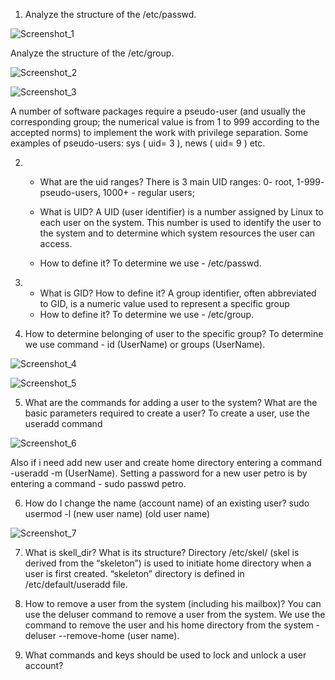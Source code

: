 1) Analyze the structure of the /etc/passwd.

![Screenshot_1](https://user-images.githubusercontent.com/93934367/148611655-64e80346-5aa6-4551-a6e9-7020d522871c.png)

Analyze the structure of the /etc/group.

![Screenshot_2](https://user-images.githubusercontent.com/93934367/148611721-df248f10-bfab-410d-b856-982d01ab233d.png)

![Screenshot_3](https://user-images.githubusercontent.com/93934367/148611731-2520fb15-8953-485d-8da8-cc39def38767.png)

A number of software packages require a pseudo-user (and usually the corresponding group; the numerical value is from 1 to 999 according to the accepted norms) to implement the work with privilege separation.
Some examples of pseudo-users: sys ( uid= 3 ), news ( uid= 9 ) etc.

2) - What are the uid ranges?
There is 3 main UID ranges: 0- root, 1-999- pseudo-users, 1000+ - regular users;

   - What is UID? 
 A UID (user identifier) is a number assigned by Linux to each user on the system. This number is used to identify the user to the system and to determine which system resources the user can access.
   - How to define it?
To determine we use - /etc/passwd.

3) - What is GID? How to define it?
A group identifier, often abbreviated to GID, is a numeric value used to represent a specific group
   - How to define it?
To determine we use - /etc/group.

4) How to determine belonging of user to the specific group? 
To determine we use command - id (UserName) or groups (UserName).

![Screenshot_4](https://user-images.githubusercontent.com/93934367/148614072-c5bb7a07-807a-4c9c-b64f-7e050cb45b54.png)

![Screenshot_5](https://user-images.githubusercontent.com/93934367/148614086-90cbf8b3-4585-4e7c-ade8-1c348061d355.png)

5) What are the commands for adding a user to the system? What are the basic parameters required to create a user?
To create a user, use the useradd command

![Screenshot_6](https://user-images.githubusercontent.com/93934367/148614251-ee285c27-6cdd-463e-a7a6-48d6dee0bf23.png)

Also if i need add new user and create home directory entering a command -useradd -m (UserName).
Setting a password for a new user petro is by entering a command - sudo passwd petro.

6) How do I change the name (account name) of an existing user?
sudo usermod -l (new user name) (old user name)

![Screenshot_7](https://user-images.githubusercontent.com/93934367/148614558-2ba6ef7b-9054-44d5-b4ae-7540f427d225.png)

7) What is skell_dir? What is its structure?
Directory /etc/skel/ (skel is derived from the “skeleton”) is used to initiate home directory when a user is first created. “skeleton” directory is defined in
/etc/default/useradd file.

8) How to remove a user from the system (including his mailbox)?
You can use the deluser command to remove a user from the system.
We use the command to remove the user and his home directory from the system - deluser --remove-home (user name).

9) What commands and keys should be used to lock and unlock a user account?


